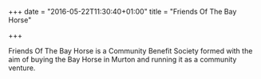 +++
date = "2016-05-22T11:30:40+01:00"
title = "Friends Of The Bay Horse"

+++

Friends Of The Bay Horse is a Community Benefit Society formed with the aim of buying the Bay Horse in Murton and running it as a community venture.

